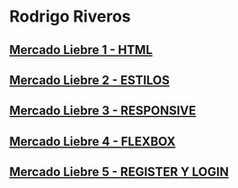 # Rodrigo Riveros
## [Mercado Liebre 1 - HTML](https://github.com/Riveros-Rodrigo/proyecto-mercado-liebre/tree/estructura-web)
## [Mercado Liebre 2 - ESTILOS](https://github.com/Riveros-Rodrigo/proyecto-mercado-liebre/tree/estilos)
## [Mercado Liebre 3 - RESPONSIVE](https://github.com/Riveros-Rodrigo/proyecto-mercado-liebre/tree/responsive)
## [Mercado Liebre 4 - FLEXBOX](https://github.com/Riveros-Rodrigo/proyecto-mercado-liebre/tree/flexbox)
## [Mercado Liebre 5 - REGISTER Y LOGIN ](https://github.com/Riveros-Rodrigo/proyecto-mercado-liebre/tree/register)